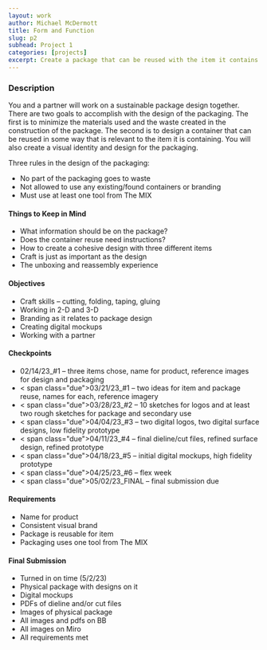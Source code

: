 ```yaml
---
layout: work
author: Michael McDermott
title: Form and Function
slug: p2
subhead: Project 1
categories: [projects]
excerpt: Create a package that can be reused with the item it contains.
---
```

### Description
You and a partner will work on a sustainable package design together. There are two goals to accomplish with the design of the packaging. The first is to minimize the materials used and the waste created in the construction of the package. The second is to design a container that can be reused in some way that is relevant to the item it is containing. You will also create a visual identity and design for the packaging.

Three rules in the design of the packaging:
- No part of the packaging goes to waste
- Not allowed to use any existing/found containers or branding
- Must use at least one tool from The MIX

#### Things to Keep in Mind
* What information should be on the package?
* Does the container reuse need instructions?
* How to create a cohesive design with three different items
* Craft is just as important as the design
* The unboxing and reassembly experience

#### Objectives
* Craft skills – cutting, folding, taping, gluing
* Working in 2-D and 3-D
* Branding as it relates to package design
* Creating digital mockups
* Working with a partner

#### Checkpoints
* <span class="due">02/14/23_#1</span> &ndash; three items chose, name for product, reference images for design and packaging
* < span class="due">03/21/23_#1</span> &ndash; two ideas for item and package reuse, names for each, reference imagery
* < span class="due">03/28/23_#2</span> &ndash; 10 sketches for logos and at least two rough sketches for package and secondary use
* < span class="due">04/04/23_#3</span> &ndash; two digital logos, two digital surface designs, low fidelity prototype
* < span class="due">04/11/23_#4</span> &ndash; final dieline/cut files, refined surface design, refined prototype
* < span class="due">04/18/23_#5</span> &ndash; initial digital mockups, high fidelity prototype
* < span class="due">04/25/23_#6</span> &ndash; flex week
* < span class="due">05/02/23_FINAL</span> &ndash; final submission due

#### Requirements
* Name for product
* Consistent visual brand
* Package is reusable for item
* Packaging uses one tool from The MIX

#### Final Submission
* Turned in on time (5/2/23)
* Physical package with designs on it
* Digital mockups
* PDFs of dieline and/or cut files
* Images of physical package
* All images and pdfs on BB
* All images on Miro
* All requirements met
